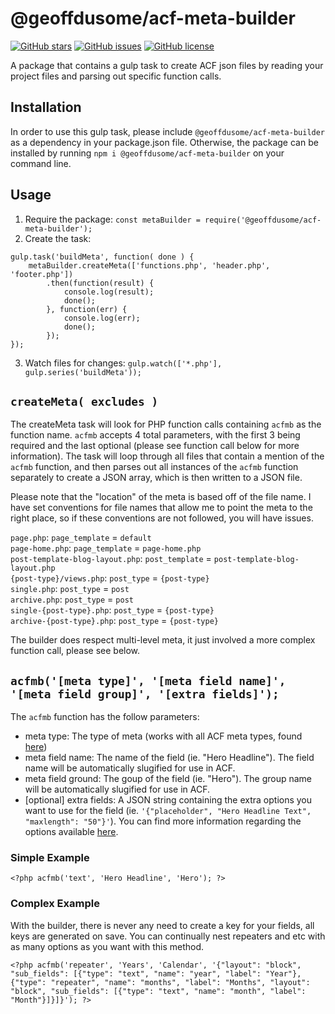# @geoffdusome/acf-meta-builder

[![GitHub stars](https://img.shields.io/github/stars/GeoffDusome/acf-meta-builder.svg)](https://github.com/GeoffDusome/acf-meta-builder/stargazers)
[![GitHub issues](https://img.shields.io/github/issues/GeoffDusome/acf-meta-builder.svg)](https://github.com/GeoffDusome/acf-meta-builder/issues)
[![GitHub license](https://img.shields.io/github/license/GeoffDusome/acf-meta-builder.svg)](https://github.com/GeoffDusome/acf-meta-builder/blob/master/LICENSE)

A package that contains a gulp task to create ACF json files by reading your project files and parsing out specific function calls.

## Installation

In order to use this gulp task, please include `@geoffdusome/acf-meta-builder` as a dependency in your package.json file. Otherwise, the package can be installed by running `npm i @geoffdusome/acf-meta-builder` on your command line.

## Usage

1. Require the package: `const metaBuilder = require('@geoffdusome/acf-meta-builder');`  
2. Create the task:  
```
gulp.task('buildMeta', function( done ) {
	metaBuilder.createMeta(['functions.php', 'header.php', 'footer.php'])
		.then(function(result) {
			console.log(result);
			done();
		}, function(err) {
			console.log(err);
			done();
		});
});
```  
3. Watch files for changes: `gulp.watch(['*.php'], gulp.series('buildMeta'));`  

## `createMeta( excludes )`

The createMeta task will look for PHP function calls containing `acfmb` as the function name. `acfmb` accepts 4 total parameters, with the first 3 being required and the last optional (please see function call below for more information). The task will loop through all files that contain a mention of the `acfmb` function, and then parses out all instances of the `acfmb` function separately to create a JSON array, which is then written to a JSON file.

Please note that the "location" of the meta is based off of the file name. I have set conventions for file names that allow me to point the meta to the right place, so if these conventions are not followed, you will have issues.

`page.php`: `page_template` = `default`  
`page-home.php`: `page_template` = `page-home.php`  
`post-template-blog-layout.php`: `post_template` = `post-template-blog-layout.php`  
`{post-type}/views.php`: `post_type` = `{post-type}`  
`single.php`: `post_type` = `post`  
`archive.php`: `post_type` = `post`  
`single-{post-type}.php`: `post_type` = `{post-type}`  
`archive-{post-type}.php`: `post_type` = `{post-type}`  

The builder does respect multi-level meta, it just involved a more complex function call, please see below.

## `acfmb('[meta type]', '[meta field name]', '[meta field group]', '[extra fields]');`

The `acfmb` function has the follow parameters:  
- meta type: The type of meta (works with all ACF meta types, found [here](https://www.advancedcustomfields.com/resources/#field-types))
- meta field name: The name of the field (ie. "Hero Headline"). The field name will be automatically slugified for use in ACF.
- meta field ground: The goup of the field (ie. "Hero"). The group name will be automatically slugified for use in ACF.
- [optional] extra fields: A JSON string containing the extra options you want to use for the field (ie. `'{"placeholder", "Hero Headline Text", "maxlength": "50"}'`). You can find more information regarding the options available [here](https://www.advancedcustomfields.com/resources/register-fields-via-php/).

### Simple Example

```
<?php acfmb('text', 'Hero Headline', 'Hero'); ?>
```

### Complex Example

With the builder, there is never any need to create a key for your fields, all keys are generated on save. You can continually nest repeaters and etc with as many options as you want with this method. 

```
<?php acfmb('repeater', 'Years', 'Calendar', '{"layout": "block", "sub_fields": [{"type": "text", "name": "year", "label": "Year"}, {"type": "repeater", "name": "months", "label": "Months", "layout": "block", "sub_fields": [{"type": "text", "name": "month", "label": "Month"}]}]}'); ?>
```